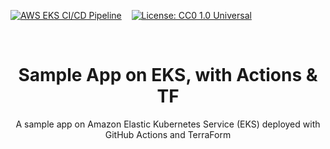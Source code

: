 <!-- PROJECT SHIELDS -->
[![AWS EKS CI/CD Pipeline](https://github.com/rbnhd/pipeiline-eks-app/actions/workflows/eks_create_deploy.yaml/badge.svg)](https://github.com/rbnhd/pipeiline-eks-app/actions/workflows/eks_create_deploy.yaml) &nbsp;&nbsp; [![License: CC0 1.0 Universal](https://img.shields.io/badge/License-CC%201.0%20-lightgrey.svg)](./LICENSE)


<!-- PROJECT LOGO -->
<br />
<p align="center">

  <h1 align="center">Sample App on EKS, with Actions & TF</h1>

  <p align="center">
A sample app on Amazon Elastic Kubernetes Service (EKS) deployed with GitHub Actions and TerraForm
    <br />
    <br />
  </p>
</p>


